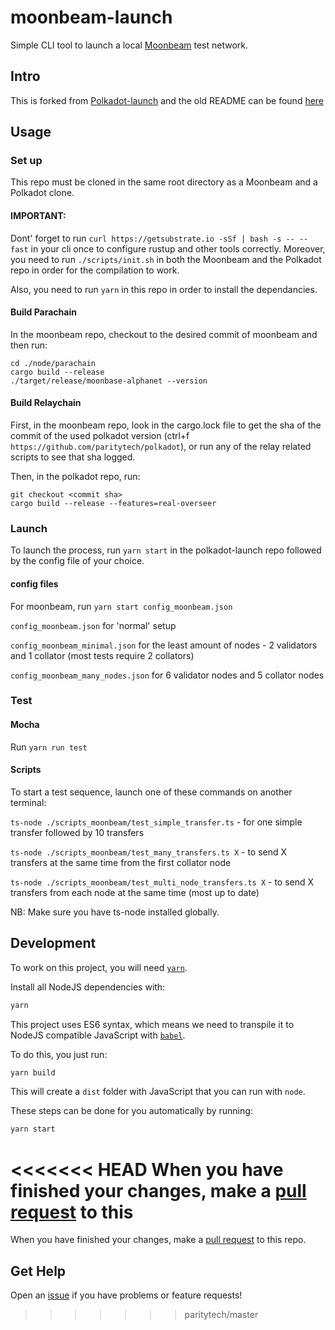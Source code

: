 # moonbeam-launch
 Simple CLI tool to launch a local [Moonbeam](https://github.com/PureStake/moonbeam) test network.

## Intro

This is forked from [Polkadot-launch](https://github.com/shawntabrizi/polkadot-launch) and the old README can be found [here](./README.md)

## Usage

### Set up

This repo must be cloned in the same root directory as a Moonbeam and a Polkadot clone.

#### IMPORTANT: 
Dont' forget to run `curl https://getsubstrate.io -sSf | bash -s -- --fast` in your cli once to configure rustup and other tools correctly.
Moreover, you need to run `./scripts/init.sh` in both the Moonbeam and the Polkadot repo in order for the compilation to work.

Also, you need to run `yarn` in this repo in order to install the dependancies.

#### Build Parachain

In the moonbeam repo, checkout to the desired commit of moonbeam and then run:

```
cd ./node/parachain
cargo build --release
./target/release/moonbase-alphanet --version
```

#### Build Relaychain
First, in the moonbeam repo, look in the cargo.lock file to get the sha of the commit of the used polkadot version (ctrl+f `https://github.com/paritytech/polkadot`), or run any of the relay related scripts to see that sha logged.

Then, in the polkadot repo, run:
```
git checkout <commit sha>
cargo build --release --features=real-overseer
```

### Launch

To launch the process, run `yarn start` in the polkadot-launch repo followed by the config file of your choice.

#### config files

For moonbeam, run `yarn start config_moonbeam.json`

`config_moonbeam.json` for 'normal' setup

`config_moonbeam_minimal.json` for the least amount of nodes - 2 validators and 1 collator (most tests require 2 collators)

`config_moonbeam_many_nodes.json` for 6 validator nodes and 5 collator nodes


### Test

#### Mocha
Run `yarn run test`

#### Scripts
To start a test sequence, launch one of these commands on another terminal:

`ts-node ./scripts_moonbeam/test_simple_transfer.ts` - for one simple transfer followed by 10 transfers

`ts-node ./scripts_moonbeam/test_many_transfers.ts X` - to send X transfers at the same time from the first collator node

`ts-node ./scripts_moonbeam/test_multi_node_transfers.ts X` - to send X transfers from each node at the same time (most up to date)

NB: Make sure you have ts-node installed globally.

## Development

To work on this project, you will need [`yarn`](https://yarnpkg.com/).

Install all NodeJS dependencies with:

```bash
yarn
```

This project uses ES6 syntax, which means we need to transpile it to NodeJS compatible JavaScript with [`babel`](https://babeljs.io/).

To do this, you just run:

```bash
yarn build
```

This will create a `dist` folder with JavaScript that you can run with `node`.

These steps can be done for you automatically by running:

```bash
yarn start
```

<<<<<<< HEAD
When you have finished your changes, make a [pull request](https://github.com/shawntabrizi/polkadot-launch/pulls) to this 
=======
When you have finished your changes, make a [pull request](https://github.com/paritytech/polkadot-launch/pulls) to this repo.

## Get Help

Open an [issue](https://github.com/paritytech/polkadot-launch/issues) if you have problems or feature requests!
>>>>>>> paritytech/master
